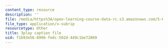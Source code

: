 ```yaml
---
content_type: resource
description: ''
file: /media/https%3A/open-learning-course-data-rc.s3.amazonaws.com/5-60-thermodynamics-kinetics-spring-2008/f1b93e568996fedc502d449c1be72869_oKwGNgCTd-Q.srt
file_type: application/x-subrip
resourcetype: Other
title: 3play caption file
uid: f1b93e56-8996-fedc-502d-449c1be72869
---
```

